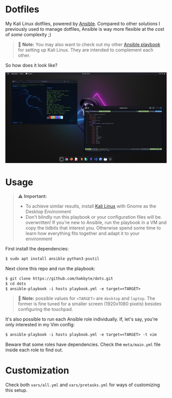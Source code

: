 # Dotfiles

My Kali Linux dotfiles, powered by [Ansible](https://www.ansible.com/). Compared
to other solutions I previously used to manage dotfiles, Ansible is way more
flexible at the cost of *some* complexity ;)

> :memo: **Note:** You may also want to check out my other
> [Ansible playbook](https://github.com/hakbyte/flame) for setting up Kali
> Linux. They are intended to complement each other.

So how does it look like?

![](.assets/sample.jpg)

# Usage

> :warning: **Important:**
> - To achieve similar results, install [Kali Linux](https://www.kali.org/) with
>   Gnome as the Desktop Environment
> - Don't blindly run this playbook or your configuration files will be.
>   overwritten! If you're new to Ansible, run the playbook in a VM and copy the
>   tidbits that interest you. Otherwise spend some time to learn how everything
>   fits together and adapt it to your environment

First install the dependencies:

```txt
$ sudo apt install ansible python3-psutil
```

Next clone this repo and run the playbook:

```
$ git clone https://github.com/hakbyte/dots.git
$ cd dots
$ ansible-playbook -i hosts playbook.yml -e target=<TARGET>
```

> :memo: **Note:** possible values for `<TARGET>` are `desktop` and `laptop`.
> The former is fine tuned for a smaller screen (1920x1080 pixels) besides
> configuring the touchpad.

It's also possible to run each Ansible role individually. If, let's say, you're
only interested in my Vim config:

```txt
$ ansible-playbook -i hosts playbook.yml -e target=<TARGET> -t vim
```

Beware that some roles have dependencies. Check the `meta/main.yml` file inside
each role to find out.

# Customization

Check both `vars/all.yml` and `vars/pretasks.yml` for ways of customizing this
setup.
